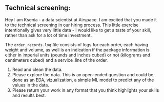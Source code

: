 ## Technical screening:

Hey I am Ksenia - a data scientist at Airspace. I am excited that you made it to the technical screening in our hiring process. This little exercise intentionally gives very little data - I would like to get a taste of your skill, rather than ask for a lot of time investment. 

The `order_records.log` file consists of logs for each order, each having weight and volume, as well is an indication if the package information is either in imperial units (pounds and inches cubed) or not (kilograms and centimeters cubed) and a service_line of the order. 

1) Read and clean the data. 
2) Please explore the data. This is an open-ended question and could be done as an EDA, vizualization, a simple ML model to predict any of the values in the data. 
3) Please return your work in any format that you think highlights your skills and results best.
